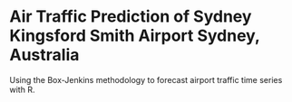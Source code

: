 # Air Traffic Prediction of Sydney Kingsford Smith Airport Sydney, Australia

Using the Box-Jenkins methodology to forecast airport traffic time series with R.
